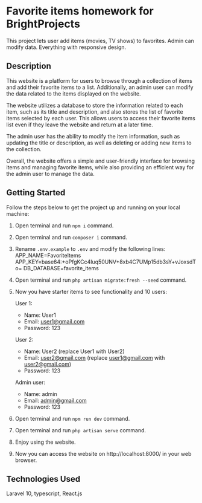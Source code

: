 # Favorite items homework for BrightProjects

This project lets user add items (movies, TV shows) to favorites. Admin can modify data. Everything with responsive design.

## Description

This website is a platform for users to browse through a collection of items and add their favorite items to a list. Additionally, an admin user can modify the data related to the items displayed on the website.

The website utilizes a database to store the information related to each item, such as its title and description, and also stores the list of favorite items selected by each user. This allows users to access their favorite items list even if they leave the website and return at a later time.

The admin user has the ability to modify the item information, such as updating the title or description, as well as deleting or adding new items to the collection.

Overall, the website offers a simple and user-friendly interface for browsing items and managing favorite items, while also providing an efficient way for the admin user to manage the data.

## Getting Started

Follow the steps below to get the project up and running on your local machine:

1. Open terminal and run `npm i` command.
2. Open terminal and run `composer i` command.
3. Rename `.env.example` to `.env` and modify the following lines:
    APP_NAME=FavoriteItems
    APP_KEY=base64:+oPfgKCc4Iuq50UNV+8xb4C7UMp15db3sY+vJoxsdTo=
    DB_DATABASE=favorite_items

4. Open terminal and run `php artisan migrate:fresh --seed` command.
5. Now you have starter items to see functionality and 10 users:

   User 1:
   - Name: User1
   - Email: user1@gmail.com
   - Password: 123

   User 2:
   - Name: User2 (replace User1 with User2)
   - Email: user2@gmail.com (replace user1@gmail.com with user2@gmail.com)
   - Password: 123

   Admin user:
   - Name: admin
   - Email: admin@gmail.com
   - Password: 123

6. Open terminal and run `npm run dev` command.
7. Open terminal and run `php artisan serve` command.
8. Enjoy using the website.
9. Now you can access the website on http://localhost:8000/ in your web browser.

## Technologies Used

Laravel 10, typescript, React.js
